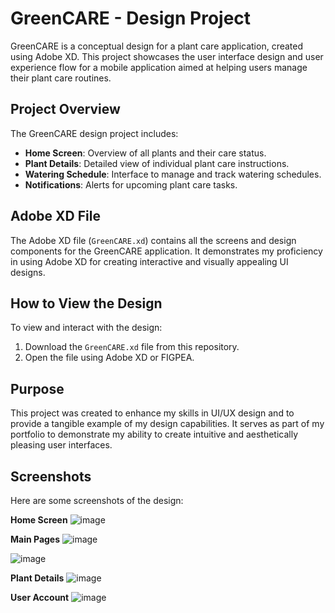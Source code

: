 # GreenCARE - Design Project

GreenCARE is a conceptual design for a plant care application, created using Adobe XD. This project showcases the user interface design and user experience flow for a mobile application aimed at helping users manage their plant care routines.

## Project Overview

The GreenCARE design project includes:
- **Home Screen**: Overview of all plants and their care status.
- **Plant Details**: Detailed view of individual plant care instructions.
- **Watering Schedule**: Interface to manage and track watering schedules.
- **Notifications**: Alerts for upcoming plant care tasks.

## Adobe XD File

The Adobe XD file (`GreenCARE.xd`) contains all the screens and design components for the GreenCARE application. It demonstrates my proficiency in using Adobe XD for creating interactive and visually appealing UI designs.

## How to View the Design

To view and interact with the design:
1. Download the `GreenCARE.xd` file from this repository.
2. Open the file using Adobe XD or FIGPEA.

## Purpose

This project was created to enhance my skills in UI/UX design and to provide a tangible example of my design capabilities. It serves as part of my portfolio to demonstrate my ability to create intuitive and aesthetically pleasing user interfaces.

## Screenshots

Here are some screenshots of the design:

**Home Screen**
![image](https://github.com/user-attachments/assets/73a569ff-dee0-42d9-9971-2c90309bf473)

**Main Pages** 
![image](https://github.com/user-attachments/assets/2fbedf9e-23c7-4dbd-aca9-1886256229d7)

![image](https://github.com/user-attachments/assets/07800316-a76a-4bc4-ac08-427295540f02)

**Plant Details**
![image](https://github.com/user-attachments/assets/b4ae1961-05dc-4838-bfe5-d5b60fe28d98)

**User Account**
![image](https://github.com/user-attachments/assets/324a5e08-7ae0-4d16-965b-54acf7db5ad2)


